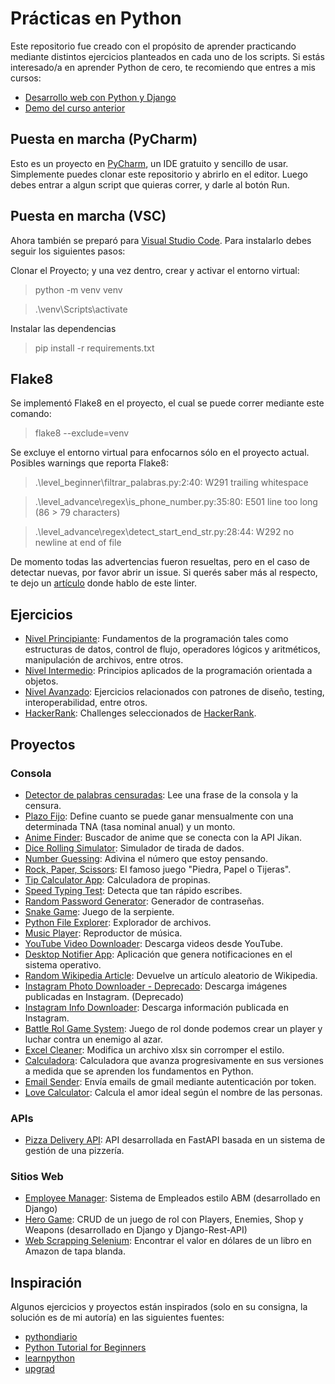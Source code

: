 # Prácticas en Python
Este repositorio fue creado con el propósito de aprender practicando mediante distintos ejercicios planteados en cada uno de los scripts.
Si estás interesado/a en aprender Python de cero, te recomiendo que entres a mis cursos:
- [Desarrollo web con Python y Django](https://www.udemy.com/course/desarrollo-de-sitios-web-con-python-3-con-django/?referralCode=A491B0944C634BFAA48C)
- [Demo del curso anterior](https://www.youtube.com/playlist?list=PLp7PPjAxisAICL8_g0lmC3thJvHW5Hbe3)

## Puesta en marcha (PyCharm)
Esto es un proyecto en [PyCharm](https://www.jetbrains.com/es-es/pycharm/download/), un IDE gratuito y sencillo de usar. Simplemente puedes clonar este repositorio y abrirlo en el editor. Luego debes entrar a algun script que quieras correr, y darle al botón Run.

## Puesta en marcha (VSC)
Ahora también se preparó para [Visual Studio Code](https://code.visualstudio.com/). Para instalarlo debes seguir los siguientes pasos:

Clonar el Proyecto; y una vez dentro, crear y activar el entorno virtual:

> python -m venv venv

> .\venv\Scripts\activate

Instalar las dependencias

> pip install -r requirements.txt

## Flake8
Se implementó Flake8 en el proyecto, el cual se puede correr mediante este comando:
> flake8 --exclude=venv

Se excluye el entorno virtual para enfocarnos sólo en el proyecto actual.
Posibles warnings que reporta Flake8:
> .\level_beginner\filtrar_palabras.py:2:40: W291 trailing whitespace

> .\level_advance\regex\is_phone_number.py:35:80: E501 line too long (86 > 79 characters)

> .\level_advance\regex\detect_start_end_str.py:28:44: W292 no newline at end of file

De momento todas las advertencias fueron resueltas, pero en el caso de detectar nuevas, por favor abrir un issue. Si querés saber más al respecto, te dejo un [artículo](https://dev.to/maxwellnewage/diario-de-python-17-un-paseo-por-flake8-33do) donde hablo de este linter.

## Ejercicios
- [Nivel Principiante](level_beginner/README.md): Fundamentos de la programación tales como estructuras de datos, control de flujo, operadores lógicos y aritméticos, manipulación de archivos, entre otros.
- [Nivel Intermedio](level_intermediate/README.md): Principios aplicados de la programación orientada a objetos.
- [Nivel Avanzado](level_advance/README.md): Ejercicios relacionados con patrones de diseño, testing, interoperabilidad, entre otros.
- [HackerRank](hackerrank/README.md): Challenges seleccionados de [HackerRank](https://www.hackerrank.com/).

## Proyectos
### Consola
- [Detector de palabras censuradas](projects/bad_word_detector.py): Lee una frase de la consola y la censura.
- [Plazo Fijo](projects/plazo_fijo.py): Define cuanto se puede ganar mensualmente con una determinada TNA (tasa nominal anual) y un monto.
- [Anime Finder](projects/anime_finder.py): Buscador de anime que se conecta con la API Jikan.
- [Dice Rolling Simulator](projects/dice_rolling_simulator.py): Simulador de tirada de dados.
- [Number Guessing](projects/number_guessing.py): Adivina el número que estoy pensando.
- [Rock, Paper, Scissors](projects/rock_paper_scissors.py): El famoso juego "Piedra, Papel o Tijeras".
- [Tip Calculator App](projects/tip_calculator_app.py): Calculadora de propinas.
- [Speed Typing Test](projects/speed_typing_test.py): Detecta que tan rápido escribes.
- [Random Password Generator](projects/random_password_generator.py): Generador de contraseñas.
- [Snake Game](projects/snake_game/main.py): Juego de la serpiente.
- [Python File Explorer](projects/file_manager.py): Explorador de archivos.
- [Music Player](projects/music_player/main.py): Reproductor de música.
- [YouTube Video Downloader](projects/yt_video_downloader.py): Descarga videos desde YouTube.
- [Desktop Notifier App](projects/desktop_notifier_app/main.py): Aplicación que genera notificaciones en el sistema operativo.
- [Random Wikipedia Article](projects/rand_wiki_article.py): Devuelve un artículo aleatorio de Wikipedia.
- [Instagram Photo Downloader - Deprecado](projects/ig_photo_downloader_deprecated.py): Descarga imágenes publicadas en Instagram. (Deprecado)
- [Instagram Info Downloader](projects/ig_info_downloader.py): Descarga información publicada en Instagram.
- [Battle Rol Game System](projects/battle_rol_game_system/main.py): Juego de rol donde podemos crear un player y luchar contra un enemigo al azar.
- [Excel Cleaner](projects/excel_cleaner/main.py): Modifica un archivo xlsx sin corromper el estilo.
- [Calculadora](projects/calculadora): Calculadora que avanza progresivamente en sus versiones a medida que se aprenden los fundamentos en Python.
- [Email Sender](projects/email_sender): Envía emails de gmail mediante autenticación por token.
- [Love Calculator](projects/love_calculator.py): Calcula el amor ideal según el nombre de las personas.

### APIs
- [Pizza Delivery API](https://github.com/maxwellnewage/fastapi-pizza-delivery-api): API desarrollada en FastAPI basada en un sistema de gestión de una pizzería.

### Sitios Web
- [Employee Manager](https://github.com/maxwellnewage/udemy-django-employee-manager): Sistema de Empleados estilo ABM (desarrollado en Django)
- [Hero Game](https://github.com/maxwellnewage/udemy-django-hero-game): CRUD de un juego de rol con Players, Enemies, Shop y Weapons (desarrollado en Django y Django-Rest-API)
- [Web Scrapping Selenium](projects/selenium_app/main.py): Encontrar el valor en dólares de un libro en Amazon de tapa blanda.

## Inspiración
Algunos ejercicios y proyectos están inspirados (solo en su consigna, la solución es de mi autoría) en las siguientes fuentes:
- [pythondiario](https://pythondiario.com/ejercicios-de-programacion-python)
- [Python Tutorial for Beginners](https://youtu.be/B9nFMZIYQl0)
- [learnpython](https://www.learnpython.org/)
- [upgrad](https://www.upgrad.com/blog/python-projects-ideas-topics-beginners/)